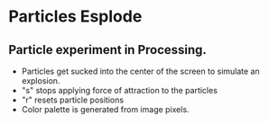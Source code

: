 # Particles Esplode
## Particle experiment in Processing.
* Particles get sucked into the center of the screen to simulate an explosion. 
* "s" stops applying force of attraction to the particles
* "r" resets particle positions
* Color palette is generated from image pixels.